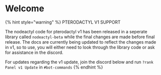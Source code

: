 
# Welcome

{% hint style="warning" %}
PTERODACTYL V1 SUPPORT

The nodeactyl code for pterodactyl v1 has been released in a seperate library called `nodeactyl-beta` while the final changes are made before final release. The docs are currently being updated to reflect the changes made in v1, so to use, you will either need to look through the library code or ask for assistance in the discord.

For updates regarding the v1 update, join the discord below and run `?rank Panel v1 Update` in `#bot-commands`
{% endhint %}

